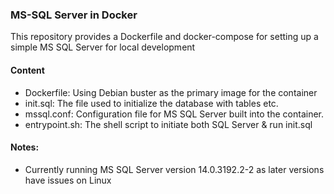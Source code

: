 ### MS-SQL Server in Docker
 
This repository provides a Dockerfile and docker-compose for setting up a simple MS SQL Server for local development
 
#### Content
- Dockerfile: Using Debian buster as the primary image for the container
- init.sql: The file used to initialize the database with tables etc.
- mssql.conf: Configuration file for MS SQL Server built into the container.
- entrypoint.sh: The shell script to initiate both SQL Server & run init.sql
 
 
#### Notes:
- Currently running MS SQL Server version 14.0.3192.2-2 as later versions have issues on Linux